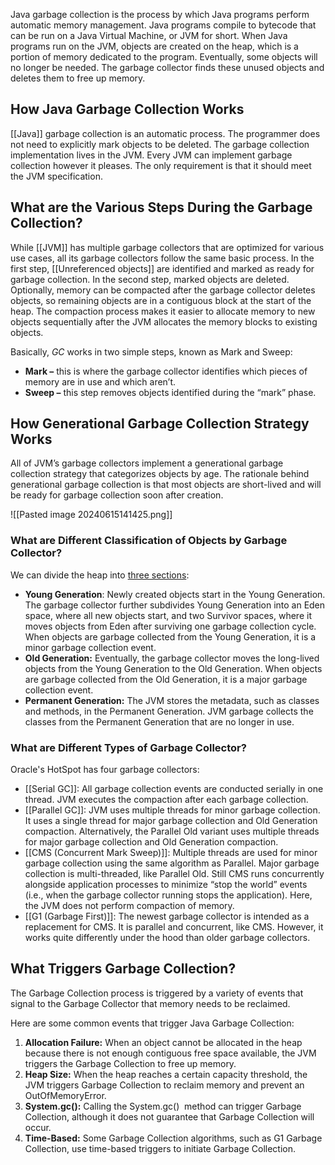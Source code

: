 Java garbage collection is the process by which Java programs perform automatic memory management. Java programs compile to bytecode that can be run on a Java Virtual Machine, or JVM for short. When Java programs run on the JVM, objects are created on the heap, which is a portion of memory dedicated to the program. Eventually, some objects will no longer be needed. The garbage collector finds these unused objects and deletes them to free up memory.
## How Java Garbage Collection Works

[[Java]] garbage collection is an automatic process. The programmer does not need to explicitly mark objects to be deleted. The garbage collection implementation lives in the JVM. Every JVM can implement garbage collection however it pleases. The only requirement is that it should meet the JVM specification.
## What are the Various Steps During the Garbage Collection?

While [[JVM]] has multiple garbage collectors that are optimized for various use cases, all its garbage collectors follow the same basic process. 
In the first step, [[Unreferenced objects]] are identified and marked as ready for garbage collection. 
In the second step, marked objects are deleted. Optionally, memory can be compacted after the garbage collector deletes objects, so remaining objects are in a contiguous block at the start of the heap. The compaction process makes it easier to allocate memory to new objects sequentially after the JVM allocates the memory blocks to existing objects.

Basically, _GC_ works in two simple steps, known as Mark and Sweep:

- **Mark –** this is where the garbage collector identifies which pieces of memory are in use and which aren’t.
- **Sweep –** this step removes objects identified during the “mark” phase.
## How Generational Garbage Collection Strategy Works

All of JVM’s garbage collectors implement a generational garbage collection strategy that categorizes objects by age. The rationale behind generational garbage collection is that most objects are short-lived and will be ready for garbage collection soon after creation.

![[Pasted image 20240615141425.png]]

### What are Different Classification of Objects by Garbage Collector?

We can divide the heap into [three sections](https://plumbr.eu/handbook/garbage-collection-in-java):

- **Young Generation**: Newly created objects start in the Young Generation. The garbage collector further subdivides Young Generation into an Eden space, where all new objects start, and two Survivor spaces, where it moves objects from Eden after surviving one garbage collection cycle. When objects are garbage collected from the Young Generation, it is a minor garbage collection event.
- **Old Generation:** Eventually, the garbage collector moves the long-lived objects from the Young Generation to the Old Generation. When objects are garbage collected from the Old Generation, it is a major garbage collection event.
- **Permanent Generation:** The JVM stores the metadata, such as classes and methods, in the Permanent Generation. JVM garbage collects the classes from the Permanent Generation that are no longer in use.

### What are Different Types of Garbage Collector?

Oracle's HotSpot has four garbage collectors:

- [[Serial GC]]: All garbage collection events are conducted serially in one thread. JVM executes the compaction after each garbage collection.
- [[Parallel GC]]: JVM uses multiple threads for minor garbage collection. It uses a single thread for major garbage collection and Old Generation compaction. Alternatively, the Parallel Old variant uses multiple threads for major garbage collection and Old Generation compaction.
- [[CMS (Concurrent Mark Sweep)]]: Multiple threads are used for minor garbage collection using the same algorithm as Parallel. Major garbage collection is multi-threaded, like Parallel Old. Still CMS runs concurrently alongside application processes to minimize “stop the world” events (i.e., when the garbage collector running stops the application). Here, the JVM does not perform compaction of memory.
- [[G1 (Garbage First)]]: The newest garbage collector is intended as a replacement for CMS. It is parallel and concurrent, like CMS. However, it works quite differently under the hood than older garbage collectors.

## What Triggers Garbage Collection?

The Garbage Collection process is triggered by a variety of events that signal to the Garbage Collector that memory needs to be reclaimed.

Here are some common events that trigger Java Garbage Collection:

1. **Allocation Failure:** When an object cannot be allocated in the heap because there is not enough contiguous free space available, the JVM triggers the Garbage Collection to free up memory.
2. **Heap Size:** When the heap reaches a certain capacity threshold, the JVM triggers Garbage Collection to reclaim memory and prevent an OutOfMemoryError.
3. **System.gc():** Calling the System.gc()  method can trigger Garbage Collection, although it does not guarantee that Garbage Collection will occur.
4. **Time-Based:** Some Garbage Collection algorithms, such as G1 Garbage Collection, use time-based triggers to initiate Garbage Collection.
